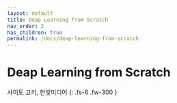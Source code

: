 ```yaml
---
layout: default
title: Deap Learning from Scratch
nav_order: 2
has_children: true
permalink: /docs/deap-learning-from-scratch
---
```


# Deap Learning from Scratch

사이토 고키, 한빛미디어
{: .fs-6 .fw-300 }
